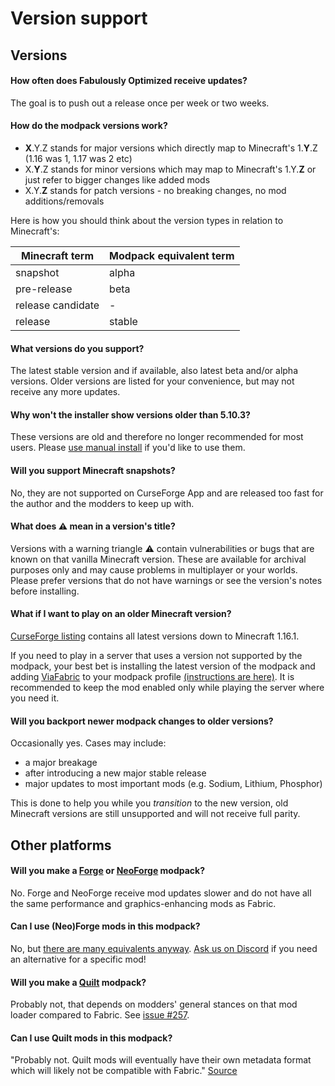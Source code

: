 # Version support

## Versions

#### How often does Fabulously Optimized receive updates?

The goal is to push out a release once per week or two weeks.

#### How do the modpack versions work?

- **X**.Y.Z stands for major versions which directly map to Minecraft's 1.**Y**.Z (1.16 was 1, 1.17 was 2 etc)
- X.**Y**.Z stands for minor versions which may map to Minecraft's 1.Y.**Z** or just refer to bigger changes like added mods
- X.Y.**Z** stands for patch versions - no breaking changes, no mod additions/removals

Here is how you should think about the version types in relation to Minecraft's:

| Minecraft term            | Modpack equivalent term |
| ----------------- | ------------------------- |
| snapshot                           | alpha                                              |
| pre-release                        | beta                                               |
| release candidate                  | -                                                  |
| release                            | stable                                             |


#### What versions do you support?

The latest stable version and if available, also latest beta and/or alpha versions. Older versions are listed for your convenience, but may not receive any more updates.

#### Why won't the installer show versions older than 5.10.3?

These versions are old and therefore no longer recommended for most users. Please [use manual install](install-instructions.md#minecraft-launcher-vanilla) if you'd like to use them.

#### Will you support Minecraft snapshots?

No, they are not supported on CurseForge App and are released too fast for the author and the modders to keep up with.

#### What does ⚠️ mean in a version's title?

Versions with a warning triangle ⚠️ contain vulnerabilities or bugs that are known on that vanilla Minecraft version. These are available for archival purposes only and may cause problems in multiplayer or your worlds. Please prefer versions that do not have warnings or see the version's notes before installing.

#### What if I want to play on an older Minecraft version?

[CurseForge listing](https://www.curseforge.com/minecraft/modpacks/fabulously-optimized/files?showAlphaFiles=show) contains all latest versions down to Minecraft 1.16.1.

If you need to play in a server that uses a version not supported by the modpack, your best bet is installing the latest version of the modpack and adding [ViaFabric](https://www.curseforge.com/minecraft/mc-mods/viafabric) to your modpack profile [(instructions are here)](adding-more-mods.md). It is recommended to keep the mod enabled only while playing the server where you need it.

#### Will you backport newer modpack changes to older versions?

Occasionally yes. Cases may include:

* a major breakage
* after introducing a new major stable release
* major updates to most important mods (e.g. Sodium, Lithium, Phosphor)

This is done to help you while you _transition_ to the new version, old Minecraft versions are still unsupported and will not receive full parity.

## Other platforms

#### Will you make a [Forge](https://files.minecraftforge.net) or [NeoForge](https://neoforged.net/) modpack?

No. Forge and NeoForge receive mod updates slower and do not have all the same performance and graphics-enhancing mods as Fabric.

#### Can I use (Neo)Forge mods in this modpack?

No, but [there are many equivalents anyway](https://gist.github.com/TrueCP6/4853f15015b210fd3b1e210e9e485f83). [Ask us on Discord](https://download.fo/discord) if you need an alternative for a specific mod!

#### Will you make a [Quilt](https://quiltmc.org) modpack?

Probably not, that depends on modders' general stances on that mod loader compared to Fabric. See [issue #257](https://github.com/Fabulously-Optimized/fabulously-optimized/issues/257).

#### Can I use Quilt mods in this modpack?

"Probably not. Quilt mods will eventually have their own metadata format which will likely not be compatible with Fabric." [Source](https://quiltmc.org/faq/)

